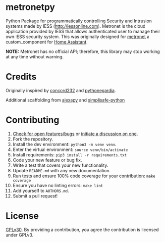 # metronetpy

Python Package for programmatically controlling Security and Intrusion systems made by IESS (http://iessonline.com). Metronet is the cloud application provided by IESS that allows authenticated user to manage their own IESS security system. This was originally designed for [metronet](https://github.com/tulindo/metronet/) a custom_component for [Home Assistant](https://www.home-assistant.io/).

**NOTE:** Metronet has no official API; therefore, this library may stop
working at any time without warning.

# Credits
Originally inspired by [concord232](https://github.com/JasonCarter80/concord232) and [pythonegardia](https://github.com/jeroenterheerdt/python-egardia).

Additional scaffolding from [alexapy](https://gitlab.com/keatontaylor/alexapy) and [simplisafe-python](https://github.com/bachya/simplisafe-python)

# Contributing
1.  [Check for open features/bugs](https://github.com/tulindo/metronetpy/issues)
  or [initiate a discussion on one](https://github.com/tulindo/metronetpy/issues/new).
2.  Fork the repository.
3.  Install the dev environment: `python3 -m venv venv`.
4.  Enter the virtual environment: `source venv/bin/activate`
5.  Install requirements: `pip3 install -r requirements.txt`
6.  Code your new feature or bug fix.
7.  Write a test that covers your new functionality.
8.  Update `README.md` with any new documentation.
9.  Run tests and ensure 100% code coverage for your contribution: `make coverage`
10. Ensure you have no linting errors: `make lint`
11. Add yourself to `AUTHORS.md`.
12. Submit a pull request!

# License
[GPLv30](LICENSE). By providing a contribution, you agree the contribution is licensed under GPLv3.
